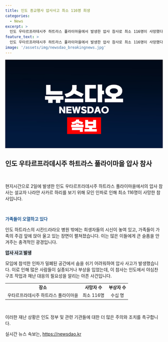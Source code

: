 ```yaml
---
title: 인도 종교행사 압사사고 최소 116명 희생
categories:
  - News
excerpt: >
  인도 우타르프라데시주 하트라스 풀라이마을에서 발생한 압사 참사로 최소 116명이 사망했다. 볼레 바바라 불리는 설교자를 보기 위해 모인 인파로 인해 참사가 발생했는데, 사고 현장에서는 유가족들의 슬픔이 가라앉지 않고 있다.
feature_text: >
  인도 우타르프라데시주 하트라스 풀라이마을에서 발생한 압사 참사로 최소 116명이 사망했다. 볼레 바바라 불리는 설교자를 보기 위해 모인 인파로 인해 참사가 발생했는데, 사고 현장에서는 유가족들의 슬픔이 가라앉지 않고 있다.
image: '/assets/img/newsdao_breakingnews.jpg'
---
```


<p><img src="/assets/img/newsdao_breakingnews.jpg" alt="bookingtag 속보" /></p>

<h2 data-ke-size="size26">인도 우타르프라데시주 하트라스 풀라이마을 압사 참사</h2>

<p data-ke-size="size16">&nbsp;</p>

<p>현지시간으로 2일에 발생한 인도 우타르프라데시주 하트라스 풀라이마을에서의 압사 참사는 설교자 나라얀 사카르 하리를 보기 위해 모인 인파로 인해 최소 116명이 사망한 참사입니다.</p>

<p data-ke-size="size16">&nbsp;</p>

<p data-ke-size="size16"><b><span style="color: #1a5490;">가족들이 오열하고 있다</span></b></p>

<p>인도 하트라스의 시칸드라라오 병원 밖에는 희생자들의 시신이 놓여 있고, 가족들이 가족의 주검 앞에 앉아 울고 있는 장면이 펼쳐졌습니다. 이는 많은 이들에게 큰 슬픔을 안겨주는 충격적인 광경입니다.</p>

<p data-ke-size="size16"><b><span style="background-color: #21538527;">압사 사고 발생</span></b></p>

<p>모임에 참석한 인파가 밀폐된 공간에서 숨을 쉬기 어려워하여 압사 사고가 발생했습니다. 이로 인해 많은 사람들이 실종되거나 부상을 입었는데, 이 참사는 인도에서 야심찬 구조 작업과 재난 대응의 필요성을 알리는 아픈 사건입니다. </p>

<table>
<tbody>
<tr>
<td style="text-align: center; height: 17px;"><b>장소</b></td>
<td style="text-align: center; height: 17px;"><b>사망자 수</b></td>
<td style="text-align: center; height: 17px;"><b>부상자 수</b></td>
</tr>
<tr>
<td style="text-align: center; height: 17px;">우타르프라데시주 하트라스 풀라이마을</td>
<td style="text-align: center; height: 17px;">최소 116명</td>
<td style="text-align: center; height: 17px;">수십 명</td>
</tr>
</tbody>
</table>

<p data-ke-size="size16">&nbsp;</p>

<p>이러한 재난 상황은 인도 정부 및 관련 기관들에 대한 더 많은 주의와 조치를 촉구합니다.</p>
실시간 뉴스 속보는, <a href="https://newsdao.kr" rel="dofollow">https://newsdao.kr</a>


